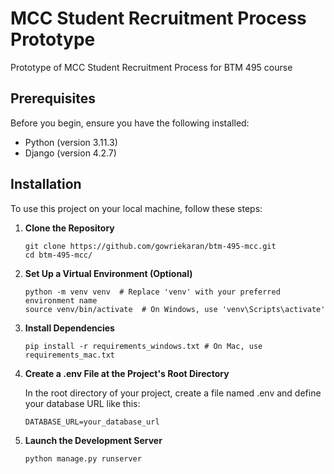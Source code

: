 # MCC Student Recruitment Process Prototype

Prototype of MCC Student Recruitment Process for BTM 495 course

## Prerequisites

Before you begin, ensure you have the following installed:

- Python (version 3.11.3)
- Django (version 4.2.7)

## Installation

To use this project on your local machine, follow these steps:

1. **Clone the Repository**

   ```
   git clone https://github.com/gowriekaran/btm-495-mcc.git
   cd btm-495-mcc/
   ```

2. **Set Up a Virtual Environment (Optional)**

   ```
   python -m venv venv  # Replace 'venv' with your preferred environment name
   source venv/bin/activate  # On Windows, use 'venv\Scripts\activate'
   ```

3. **Install Dependencies**

   ```
   pip install -r requirements_windows.txt # On Mac, use requirements_mac.txt
   ```

4. **Create a .env File at the Project's Root Directory**

   In the root directory of your project, create a file named .env and define your database URL like this:

   ```
   DATABASE_URL=your_database_url
   ```

5. **Launch the Development Server**

   ```
   python manage.py runserver
   ```
